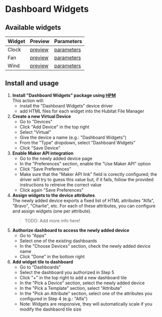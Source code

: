 # Dashboard Widgets

## Available widgets

| Widget | Preview | Parameters |
|--------|---------|------------|
| Clock | [preview](https://dan-danache.github.io/hubitat/dashboard-widgets-driver/widgets/clock.html) | [parameters](https://github.com/dan-danache/hubitat/blob/main/dashboard-widgets-driver/widgets/clock.html) |
| Fan | [preview](https://dan-danache.github.io/hubitat/dashboard-widgets-driver/widgets/fan.html) | [parameters](https://github.com/dan-danache/hubitat/blob/main/dashboard-widgets-driver/widgets/fan.html) |
| Wind | [preview](https://dan-danache.github.io/hubitat/dashboard-widgets-driver/widgets/wind.html) | [parameters](https://github.com/dan-danache/hubitat/blob/main/dashboard-widgets-driver/widgets/wind.html) |

## Install and usage
1. **Install "Dashboard Widgets" package using [HPM](https://hubitatpackagemanager.hubitatcommunity.com/)**\
   This action will:
   * install the "Dashboard Widgets" device driver
   * add HTML files for each widget into the Hubitat File Manager
3. **Create a new Virtual Device**
   * Go to "Devices"
   * Click "Add Device" in the top right
   * Select "Virtual"
   * Give the device a name (e.g.: "Dashboard Widgets")
   * From the "Type" dropdown, select "Dashboard Widgets"
   * Click "Save Device"
4. **Enable Maker API integration**
   * Go to the newly added device page
   * In the "Preferences" section, enable the "Use Maker API" option
   * Click "Save Preferences"
   * Make sure that the "Maker API link" field is corectly configured; the driver will try to guess this value but, if it fails, follow the provided instructions to retreive the correct value
   * Click again "Save Preferences"
5. **Assign widgets to the device attributes**\
   The newly added device exports a fixed list of HTML attributes "Alfa", "Bravo", "Charlie", etc. For each of these attributes, you can configure and assign widgets (one per attribute).
   > TODO: Add more info here!
6. **Authorize dashboard to access the newly added device**
   * Go to "Apps"
   * Select one of the existing dashboards
   * In the "Choose Devices" section, check the newly added device name
   * Click "Done" in the bottom right
7. **Add widget tile to dashboard**
   * Go to "Dashboards"
   * Select the dashboard you authorized in Step 5
   * Click "+" in the top right to add a new dashboard tile
   * In the "Pick a Device" section, select the newly added device
   * In the "Pick a Template" section, select "Attribute"
   * In the "Pick an Attribute" section, select one of the attributes you configured in Step 4 (e.g.: "Alfa")
   * Note: Widgets are responsive, they will automatically scale if you modify the dashbaord tile size
   
